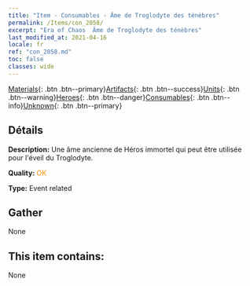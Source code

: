 ```yaml
---
title: "Item - Consumables - Âme de Troglodyte des ténèbres"
permalink: /Items/con_2058/
excerpt: "Era of Chaos  Âme de Troglodyte des ténèbres"
last_modified_at: 2021-04-16
locale: fr
ref: "con_2058.md"
toc: false
classes: wide
---
```

 [Materials](/fr/Items/){: .btn .btn--primary}[Artifacts](/fr/Items/Artifacts/){: .btn .btn--success}[Units](/fr/Items/Units/){: .btn .btn--warning}[Heroes](/fr/Items/Heroes/){: .btn .btn--danger}[Consumables](/fr/Items/Consumables/){: .btn .btn--info}[Unknown](/fr/Items/Unknown/){: .btn .btn--primary}

## Détails
 **Description:** Une âme ancienne de Héros immortel qui peut être utilisée pour l'éveil du Troglodyte.

 **Quality:** <span style="color: #FF8C00">OK</span>

 **Type:** Event related

## Gather

  None

## This item contains:

  None

